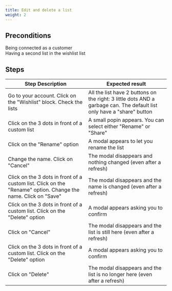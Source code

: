 ```yaml
---
title: Edit and delete a list
weight: 2
---
```


## Preconditions

Being connected as a customer\
Having a second list in the wishlist list
## Steps
| Step Description | Expected result |
| ----- | ----- |
| Go to your account. Click on the "Wishlist" block. Check the lists | All the list have 2 buttons on the right: 3 little dots AND a garbage can. The default list only have a "share" button |
| Click on the 3 dots in front of a custom list | A small popin appears. You can select either "Rename" or "Share" |
| Click on the "Rename" option | A modal appears to let you rename the list |
| Change the name. Click on "Cancel" | The modal disappears and nothing changed (even after a refresh) |
| Click on the 3 dots in front of a custom list. Click on the "Rename" option. Change the name. Click on "Save" | The modal disappears and the name is changed (even after a refresh) |
| Click on the 3 dots in front of a custom list. Click on the "Delete" option | A modal appears asking you to confirm |
| Click on "Cancel" | The modal disappears and the list is still here (even after a refresh) |
| Click on the 3 dots in front of a custom list. Click on the "Delete" option | A modal appears asking you to confirm |
| Click on "Delete" | The modal disappears and the list is no longer here (even after a refresh) |
